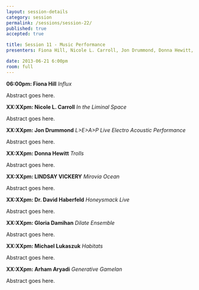 ```yaml
---
layout: session-details
category: session
permalink: /sessions/session-22/
published: true
accepted: true

title: Session 11 - Music Performance
presenters: Fiona Hill, Nicole L. Carroll, Jon Drummond, Donna Hewitt, LINDSAY VICKERY, Dr. David Haberfeld, Gloria Damihan, Mark Oliveiro, Michael Lukaszuk, Arham Aryadi

date: 2013-06-21 6:00pm
room: full
---
```


**06:00pm: Fiona Hill**
_Influx_

Abstract goes here.

**XX:XXpm: Nicole L. Carroll**
_In the Liminal Space_

Abstract goes here.

**XX:XXpm: Jon Drummond**
_L>E>A>P Live Electro Acoustic Performance_

Abstract goes here.

**XX:XXpm: Donna Hewitt**
_Trolls_

Abstract goes here.

**XX:XXpm: LINDSAY VICKERY**
_Mirovia Ocean_

Abstract goes here.

**XX:XXpm: Dr. David Haberfeld**
_Honeysmack Live_

Abstract goes here.

**XX:XXpm: Gloria Damihan**
_Dilate Ensemble_

Abstract goes here.


**XX:XXpm: Michael Lukaszuk**
_Habitats_

Abstract goes here.

**XX:XXpm: Arham Aryadi**
_Generative Gamelan_

Abstract goes here.
